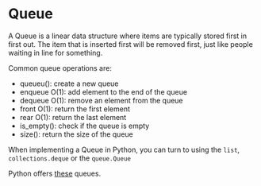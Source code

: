 # Queue

A Queue is a linear data structure where items are typically stored first in first out. The item that is inserted first will be removed first, just like people waiting in line for something.

Common queue operations are:
- queueu(): create a new queue
- enqueue O(1): add element to the end of the queue
- dequeue O(1): remove an element from the queue 
- front O(1): return the first element
- rear O(1): return the last element
- is_empty(): check if the queue is empty
- size(): return the size of the queue



When implementing a Queue in Python, you can turn to using the `list`, `collections.deque` or the `queue.Queue`


Python offers [these](https://github.com/python/cpython/blob/main/Lib/queue.py) queues.